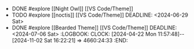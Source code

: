 - DONE #explore [[Night Owl]] [[VS Code/Theme]]
- TODO #explore [[noctis]] [[VS Code/Theme]]
  DEADLINE: <2024-06-29 Sat>
- DONE #explore [[Bearded Theme]] [[VS Code/Theme]]
  DEADLINE: <2024-07-06 Sat>
  :LOGBOOK:
  CLOCK: [2024-04-22 Mon 11:57:48]--[2024-11-02 Sat 16:22:21] =>  4660:24:33
  :END: